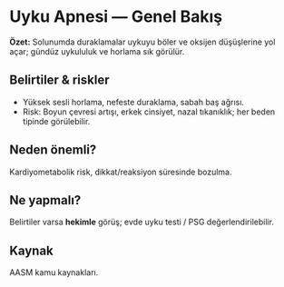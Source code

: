 # Uyku Apnesi — Genel Bakış
**Özet:** Solunumda duraklamalar uykuyu böler ve oksijen düşüşlerine yol açar; gündüz uykululuk ve horlama sık görülür.

## Belirtiler & riskler
- Yüksek sesli horlama, nefeste duraklama, sabah baş ağrısı.
- Risk: Boyun çevresi artışı, erkek cinsiyet, nazal tıkanıklık; her beden tipinde görülebilir.

## Neden önemli?
Kardiyometabolik risk, dikkat/reaksiyon süresinde bozulma.

## Ne yapmalı?
Belirtiler varsa **hekimle** görüş; evde uyku testi / PSG değerlendirilebilir.

## Kaynak
AASM kamu kaynakları.
